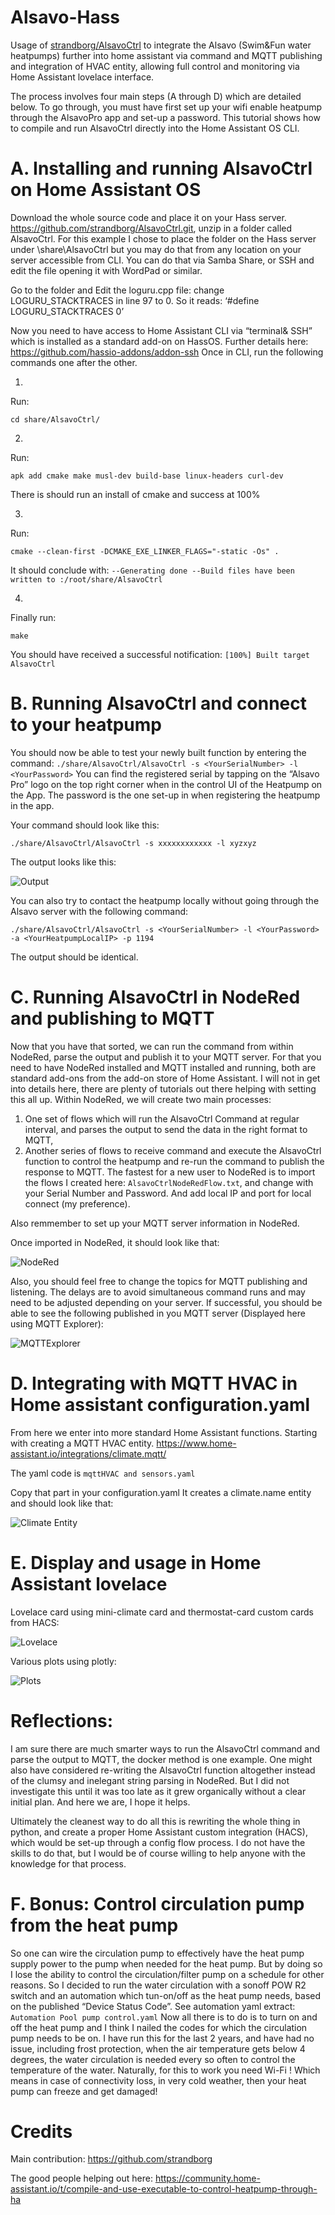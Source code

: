 # Alsavo-Hass
Usage of [strandborg/AlsavoCtrl](https://github.com/strandborg/AlsavoCtrl) to integrate the Alsavo (Swim&amp;Fun water heatpumps) further into home assistant via command and MQTT publishing and integration of HVAC entity, allowing full control and monitoring via Home Assistant lovelace interface.

The process involves four main steps (A through D) which are detailed below. To go through, you must have first set up your wifi enable heatpump through the AlsavoPro app and set-up a password.
This tutorial shows how to compile and run AlsavoCtrl directly into the Home Assistant OS CLI.

# A.	Installing and running AlsavoCtrl on Home Assistant OS
Download the whole source code and place it on your Hass server. https://github.com/strandborg/AlsavoCtrl.git, unzip in a folder called AlsavoCtrl.
For this example I chose to place the folder on the Hass server under \share\AlsavoCtrl but you may do that from any location on your server accessible from CLI.
You can do that via Samba Share, or SSH and edit the file opening it with WordPad or similar.

Go to the folder and Edit the loguru.cpp file: change LOGURU_STACKTRACES in line 97 to 0.
So it reads: ‘#define LOGURU_STACKTRACES 0’

Now you need to have access to Home Assistant CLI via “terminal& SSH” which is installed as a standard add-on on HassOS. Further details here: https://github.com/hassio-addons/addon-ssh
Once in CLI, run the following commands one after the other.

1.	
Run:
```
cd share/AlsavoCtrl/
```
2. 
Run:
```
apk add cmake make musl-dev build-base linux-headers curl-dev
```
There is should run an install of cmake and success at 100%

3.	
Run:
```
cmake --clean-first -DCMAKE_EXE_LINKER_FLAGS="-static -Os" .
```
It should conclude with:
`--Generating done
--Build files have been written to :/root/share/AlsavoCtrl`

4.
Finally run:
```
make
```
You should have received a successful notification:
`[100%] Built target AlsavoCtrl`

# B.	Running AlsavoCtrl and connect to your heatpump
You should now be able to test your newly built function by entering the command:
`./share/AlsavoCtrl/AlsavoCtrl -s <YourSerialNumber> -l <YourPassword>`
You can find the registered serial by tapping on the “Alsavo Pro” logo on the top right corner when in the control UI of the Heatpump on the App.
The password is the one set-up in when registering the heatpump in the app.

Your command should look like this:
```
./share/AlsavoCtrl/AlsavoCtrl -s xxxxxxxxxxxx -l xyzxyz
```
The output looks like this:

![Output](image/output.png)

You can also try to contact the heatpump locally without going through the Alsavo server with the following command:
```
./share/AlsavoCtrl/AlsavoCtrl -s <YourSerialNumber> -l <YourPassword> -a <YourHeatpumpLocalIP> -p 1194
```
The output should be identical.
# C.	Running AlsavoCtrl in NodeRed and publishing to MQTT
Now that you have that sorted, we can run the command from within NodeRed, parse the output and publish it to your MQTT server.
For that you need to have NodeRed installed and MQTT installed and running, both are standard add-ons from the add-on store of Home Assistant.  I will not in get into details here, there are plenty of tutorials out there helping with setting this all up.
Within NodeRed, we will create two main processes:
1.	One set of flows which will run the AlsavoCtrl Command at regular interval, and parses the output to send the data in the right format to MQTT,
2.	Another series of flows to receive command and execute the AlsavoCtrl function to control the heatpump and re-run the command to publish the response to MQTT.
The fastest for a new user to NodeRed is to import the flows I created here: `AlsavoCtrlNodeRedFlow.txt`, and change with your Serial Number and Password. And add local IP and port for local connect (my preference).

Also remmember to set up your MQTT server information in NodeRed.

Once imported in NodeRed, it should look like that:

![NodeRed](image/NodeRedFlow.png)

Also, you should feel free to change the topics for MQTT publishing and listening.
The delays are to avoid simultaneous command runs and may need to be adjusted depending on your server.
If successful, you should be able to see the following published in you MQTT server (Displayed here using MQTT Explorer):

![MQTTExplorer](image/MQTToutput.png)

# D.	Integrating with MQTT HVAC in Home assistant configuration.yaml
From here we enter into more standard Home Assistant functions. 
Starting with creating a MQTT HVAC entity. https://www.home-assistant.io/integrations/climate.mqtt/

The yaml code is `mqttHVAC and sensors.yaml`

Copy that part in your configuration.yaml
It creates a climate.name entity and should look like that:

![Climate Entity](image/climateentity.png)

# E.	Display and usage in Home Assistant lovelace
Lovelace card using mini-climate card and thermostat-card custom cards from HACS: 

![Lovelace](image/LovelaceCard.png)

Various plots using plotly:

![Plots](image/plotly.png)

# Reflections:
I am sure there are much smarter ways to run the AlsavoCtrl command and parse the output to MQTT, the docker method is one example. One might also have considered re-writing the AlsavoCtrl function altogether instead of the clumsy and inelegant string parsing in NodeRed. But I did not investigate this until it was too late as it grew organically without a clear initial plan. And here we are, I hope it helps.

Ultimately the cleanest way to do all this is rewriting the whole thing in python, and create a proper Home Assistant custom integration (HACS), which would be set-up through a config flow process. I do not have the skills to do that, but I would be of course willing to help anyone with the knowledge for that process.

# F.	Bonus: Control circulation pump from the heat pump
So one can wire the circulation pump to effectively have the heat pump supply power to the pump when needed for the heat pump. But by doing so I lose the ability to control the circulation/filter pump on a schedule for other reasons.
So I decided to run the water circulation with a sonoff POW R2 switch and an automation which tun-on/off as the heat pump needs, based on the published “Device Status Code”.
See automation yaml extract: `Automation Pool pump control.yaml`
Now all there is to do is to turn on and off the heat pump and I think I nailed the codes for which the circulation pump needs to be on. I have run this for the last 2 years, and have had no issue, including frost protection, when the air temperature gets below 4 degrees, the water circulation is needed every so often to control the temperature of the water.
Naturally, for this to work you need Wi-Fi ! Which means in case of connectivity loss, in very cold weather, then your heat pump can freeze and get damaged!

# Credits
Main contribution: 
https://github.com/strandborg

The good people helping out here:
https://community.home-assistant.io/t/compile-and-use-executable-to-control-heatpump-through-ha


